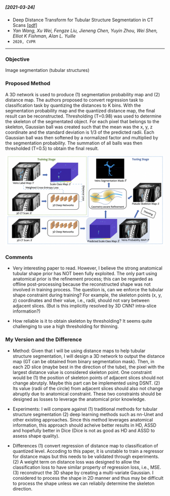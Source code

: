 ##### [2021-03-24]
-  Deep Distance Transform for Tubular Structure Segmentation in CT Scans [[pdf]](https://arxiv.org/pdf/1912.03383.pdf) 
- *Yan Wang, Xu Wei, Fengze Liu, Jieneng Chen, Yuyin Zhou, Wei Shen, Elliot K Fishman, Alan L. Yuille*
- `2020, CVPR`

****

### Objective
Image segmentation (tubular structures)

### Proposed Method
A 3D network is used to produce (1) segmentation probability map and (2) distance map. The authors proposed to convert regression task to classification task by quantizing the distances to K bins. With the segmentation probability map and the quantized distance map, the final result can be reconstructed. Thresholding (T=0.98) was used to determine the skeleton of the segmentated object. For each pixel that belongs to the skeleton, Gaussian ball was created such that the mean was the x, y, z coordinate and the standard deviation is 1/3 of the predicted radii. Each Gaussian ball was then softened by a normalized factor and multiplied by the segmentation probability. The summation of all balls was then thresholded (T=0.5) to obtain the final result.

![alt text](https://github.com/han-liu/Papers/blob/master/figures/Deep%20Distance%20Transform%20for%20Tubular%20Structure%20Segmentation%20in%20CT%20Scans.png?raw=true)

### Comments
- Very interesting paper to read. However, I believe the strong anatomical tubular shape prior has NOT been fully exploited. The only part using anatomical prior is the refinement process; this can be regarded as offline post-processing because the reconstructed shape was not involved in training process. The question is, can we enforce the tubular shape constraint during training? For example, the skeleton points (x, y, z) coordinates and their value, i.e., radii, should not vary between adjacent slices. (But is this implicitly resolved by 3D CNN? intra-slice information?)

- How reliable is it to obtain skeleton by thresholding? It seems quite challenging to use a high thresholding for thinning.

### My Version and the Difference
- Method: Given that I will be using distance maps to help tubular structure segmentation, I will design a 3D network to output the distance map (GT can be obtained from binary segmentation mask). Then, in each 2D slice (maybe best in the direction of the tube), the pixel with the largest distance value is considered skeleton point. One constraint would be (1) the position of skeleton points of adjacent slices should not change abrutply. Maybe this part can be implemented using DSNT. (2) Its value (radii of the circle) from adjacent slices should also not change abruptly due to anatomical constraint. These two constraints should be designed as losses to leverage the anatomical prior knowledge.

- Experiments: I will compare against (1) traditional methods for tubular structure segmentation (2) deep learning methods such as nn-Unet and other existing approaches. Since this method leverages anatomical information, this approach should acheive better results in HD, ASSD and hopefully better in Dice (Dice is not as good as HD and ASSD to assess shape quality). 

- Differences
(1) convert regression of distance map to classification of quantized level. Accoding to this paper, it is unstable to train a regressor for distance maps but this needs to be validated through experiments. (2) A weight term on distance loss was designed to allow the classification loss to have similar property of regression loss, i.e., MSE. (3) reconstruct the 3D shape by creating a multi-variate Gaussian. I considered to process the shape in 2D manner and thus may be difficult to process the shape unless we can reliabily determine the skeleton direction.